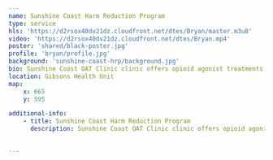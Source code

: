 ```yaml
---
name: Sunshine Coast Harm Reduction Program
type: service
hls: 'https://d2rsox40dv21dz.cloudfront.net/dtes/Bryan/master.m3u8'
video: 'https://d2rsox40dv21dz.cloudfront.net/dtes/Bryan.mp4'
poster: 'shared/black-poster.jpg'
profile: 'bryan/profile.jpg'
background: 'sunshine-coast-hrp/background.jpg'
bio: Sunshine Coast OAT Clinic clinic offers opioid agonist treatments and other related harm reduction and addiction services for people with substance use issues. This includes outpatient individual and group counselling, crisis response services, employment and education support, and referrals to other supports and resources such as detox and treatment centre.
location: Gibsons Health Unit
map:
    x: 665
    y: 595

additional-info: 
    - title: Sunshine Coast Harm Reduction Program
      description: Sunshine Coast OAT Clinic clinic offers opioid agonist treatments and other related harm reduction and addiction services for people with substance use issues. This includes outpatient individual and group counselling, crisis response services, employment and education support, and referrals to other supports and resources such as detox and treatment centre.
    

---
```

